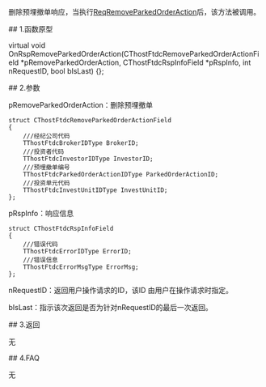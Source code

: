 <p>删除预埋撤单响应，当执行<a href="../../CTHOSTFTDCTRADERSPI/REQREMOVEPARKEDORDERACTION/">ReqRemoveParkedOrderAction</a>后，该方法被调用。</p>
<span class="anchor" id="29255915-b364-4ae7-a350-2ca9db1467d6"></span>
## 1.函数原型
<p>virtual void OnRspRemoveParkedOrderAction(CThostFtdcRemoveParkedOrderActionField *pRemoveParkedOrderAction, CThostFtdcRspInfoField *pRspInfo, int nRequestID, bool bIsLast) {};</p>
<span class="anchor" id="da83fd50-879c-415b-a0a8-a0cb0fe97a57"></span>
## 2.参数
<p>pRemoveParkedOrderAction：删除预埋撤单</p>
<pre><code>struct CThostFtdcRemoveParkedOrderActionField
{
    ///经纪公司代码
    TThostFtdcBrokerIDType BrokerID;
    ///投资者代码
    TThostFtdcInvestorIDType InvestorID;
    ///预埋撤单编号
    TThostFtdcParkedOrderActionIDType ParkedOrderActionID;
    ///投资单元代码
    TThostFtdcInvestUnitIDType InvestUnitID;
};
</code></pre>
<p>pRspInfo：响应信息</p>
<pre><code>struct CThostFtdcRspInfoField
{
    ///错误代码
    TThostFtdcErrorIDType ErrorID;
    ///错误信息
    TThostFtdcErrorMsgType ErrorMsg;
};
</code></pre>
<p>nRequestID：返回用户操作请求的ID，该ID 由用户在操作请求时指定。</p>
<p>bIsLast：指示该次返回是否为针对nRequestID的最后一次返回。</p>
<span class="anchor" id="fefd3c37-4122-43c1-b140-4d6e79beb5cd"></span>
## 3.返回
<p>无</p>
<span class="anchor" id="9354aa87-5d07-4ecc-96a8-a5278c590623"></span>
## 4.FAQ
<p>无</p>
